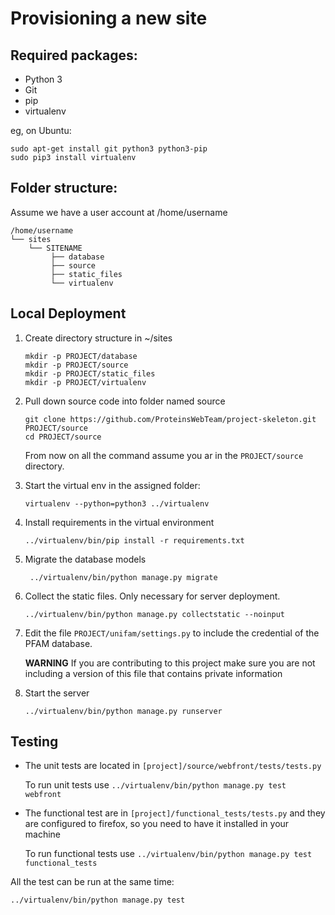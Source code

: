 Provisioning a new site
=======================

## Required packages:

* Python 3
* Git
* pip
* virtualenv

eg, on Ubuntu:

    sudo apt-get install git python3 python3-pip
    sudo pip3 install virtualenv

## Folder structure:
Assume we have a user account at /home/username

```
/home/username
└── sites
    └── SITENAME
         ├── database
         ├── source
         ├── static_files
         └── virtualenv
```

## Local Deployment

1.  Create directory structure in ~/sites
    
    ```
    mkdir -p PROJECT/database
    mkdir -p PROJECT/source
    mkdir -p PROJECT/static_files
    mkdir -p PROJECT/virtualenv
    ```
         
2.  Pull down source code into folder named source

    ```
    git clone https://github.com/ProteinsWebTeam/project-skeleton.git PROJECT/source 
    cd PROJECT/source
    ```

    From now on all the command assume you ar in the ```PROJECT/source``` directory.

3.  Start the virtual env in the assigned folder:
    
    ```
    virtualenv --python=python3 ../virtualenv
    ```
    
4.  Install requirements in the virtual environment

    ```
    ../virtualenv/bin/pip install -r requirements.txt
    ```
    
5.  Migrate the database models

    ```
     ../virtualenv/bin/python manage.py migrate
    ```
    
6.  Collect the static files. Only necessary for server deployment.

    ```
    ../virtualenv/bin/python manage.py collectstatic --noinput
    ```
    
7.  Edit the file  ```PROJECT/unifam/settings.py``` to include the credential of the PFAM database.
    
    **WARNING** If you are contributing to this project make sure you are not including a version of this file that 
    contains private information 

8.  Start the server
    ```
    ../virtualenv/bin/python manage.py runserver
    ```


## Testing

*   The unit tests are located in ```[project]/source/webfront/tests/tests.py```
    
    To run unit tests use ```../virtualenv/bin/python manage.py test webfront```

*   The functional test are in ```[project]/functional_tests/tests.py``` and they are configured to firefox, so you need 
    to have it installed in your machine
    
    To run functional tests use ```../virtualenv/bin/python manage.py test functional_tests```

All the test can be run at the same time:

```../virtualenv/bin/python manage.py test```